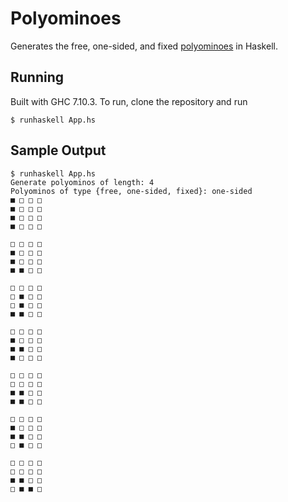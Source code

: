 
# Polyominoes

Generates the free, one-sided, and fixed [polyominoes](https://en.wikipedia.org/wiki/Polyomino)
in Haskell.

## Running

Built with GHC 7.10.3. To run, clone the repository and run

```
$ runhaskell App.hs
```

## Sample Output

```
$ runhaskell App.hs
Generate polyominos of length: 4
Polyominos of type {free, one-sided, fixed}: one-sided
■ □ □ □
■ □ □ □
■ □ □ □
■ □ □ □

□ □ □ □
■ □ □ □
■ □ □ □
■ ■ □ □

□ □ □ □
□ ■ □ □
□ ■ □ □
■ ■ □ □

□ □ □ □
■ □ □ □
■ ■ □ □
■ □ □ □

□ □ □ □
□ □ □ □
■ ■ □ □
■ ■ □ □

□ □ □ □
■ □ □ □
■ ■ □ □
□ ■ □ □

□ □ □ □
□ □ □ □
■ ■ □ □
□ ■ ■ □
```
